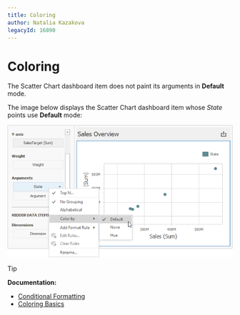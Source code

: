 ```yaml
---
title: Coloring
author: Natalia Kazakova
legacyId: 16890
---
```

# Coloring

The Scatter Chart dashboard item does not paint its arguments in **Default** mode.

The image below displays the Scatter Chart dashboard item whose _State_ points use **Default** mode:

![win-coloring-scetter-chart-colored-by-default](../../../../images/win-coloring-scetter-chart-colored-by-default.png)

>[!Tip]
>**Documentation:**<br>
>* [Conditional Formatting](conditional-formatting.md)
>* [Coloring Basics](../../appearance-customization/coloring.md)